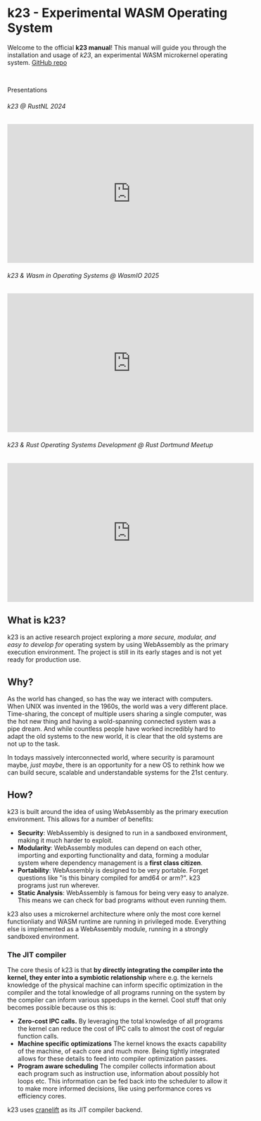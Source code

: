 # k23 - Experimental WASM Operating System

Welcome to the official **k23 manual**! This manual will guide you through the installation and usage of *k23*, an
experimental WASM microkernel operating system. [GitHub repo](https://github.com/JonasKruckenberg/k23)

<br />

Presentations

###### k23 @ RustNL 2024

<iframe width="560" height="315" src="https://www.youtube-nocookie.com/embed/GjDwj7RWOgs?si=iqj0oH-UWaWB2j2F" title="YouTube video player" frameborder="0" allow="accelerometer; autoplay; clipboard-write; encrypted-media; gyroscope; picture-in-picture; web-share" referrerpolicy="strict-origin-when-cross-origin" allowfullscreen></iframe>

###### k23 & Wasm in Operating Systems @ WasmIO 2025

<iframe width="560" height="315" src="https://www.youtube-nocookie.com/embed/LraPUAV-fOo?si=a7YB7cq7YaHzG5IS" title="YouTube video player" frameborder="0" allow="accelerometer; autoplay; clipboard-write; encrypted-media; gyroscope; picture-in-picture; web-share" referrerpolicy="strict-origin-when-cross-origin" allowfullscreen></iframe>

###### k23 & Rust Operating Systems Development @ Rust Dortmund Meetup

<iframe width="560" height="315" src="https://www.youtube-nocookie.com/embed/v4HofvYXTo0?si=LR3DjLvUxV515WBg" title="YouTube video player" frameborder="0" allow="accelerometer; autoplay; clipboard-write; encrypted-media; gyroscope; picture-in-picture; web-share" referrerpolicy="strict-origin-when-cross-origin" allowfullscreen></iframe>

## What is k23?

k23 is an active research project exploring a *more secure, modular, and easy to develop for* operating system by using
WebAssembly as the primary execution environment.
The project is still in its early stages and is not yet ready for production use.

## Why?

As the world has changed, so has the way we interact with computers. When UNIX was invented in the 1960s, the world was
a very different place.
Time-sharing, the concept of multiple users sharing a single computer, was the hot new thing and having a wold-spanning
connected system was a pipe dream. And while countless people have worked incredibly hard to adapt the old systems to
the new world, it is clear that the old systems are not up to the task.

In todays massively interconnected world, where security is paramount maybe, *just maybe*, there is an opportunity for a
new OS to rethink how we can build secure, scalable and understandable systems for the 21st century.

## How?

k23 is built around the idea of using WebAssembly as the primary execution environment. This allows for a number of
benefits:

- **Security**: WebAssembly is designed to run in a sandboxed environment, making it much harder to exploit.
- **Modularity**: WebAssembly modules can depend on each other, importing and exporting functionality and data, forming
  a modular system where dependency management is a **first class citizen**.
- **Portability**: WebAssembly is designed to be very portable. Forget questions like "is this binary compiled for amd64
  or arm?". k23 programs just run wherever.
- **Static Analysis**: WebAssembly is famous for being very easy to analyze. This means we can check for bad programs
  without even running them.

k23 also uses a microkernel architecture where only the most core kernel functionliaty and WASM runtime are running in
privileged mode. Everything else is implemented as a WebAssembly module, running in a strongly sandboxed environment.

### The JIT compiler

The core thesis of k23 is that **by directly integrating the compiler into the kernel, they enter into a symbiotic
relationship** where e.g. the kernels knowledge of the physical machine can inform specific optimization in the compiler
and the total knowledge of all programs running on the system by the compiler can inform various sppedups in the kernel.
Cool stuff that only becomes possible because os this is:

- **Zero-cost IPC calls.** By leveraging the total knowledge of all programs the kernel can reduce the cost of IPC calls
  to almost the cost of regular function calls.
- **Machine specific optimizations** The kernel knows the exacts capability of the machine, of each core and much more.
  Being tightly integrated allows for these details to feed into compiler optimization passes.
- **Program aware scheduling** The compiler collects information about each program such as instruction use, information
  about possibly hot loops etc. This information can be fed back into the scheduler to allow it to make more informed
  decisions, like using performance cores vs efficiency cores.

k23 uses [cranelift](https://cranelift.dev) as its JIT compiler backend.
